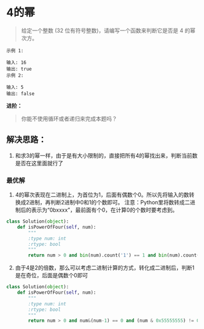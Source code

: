 # 4的幂

> 给定一个整数 (32 位有符号整数)，请编写一个函数来判断它是否是 4 的幂次方。

```
示例 1:

输入: 16
输出: true
示例 2:

输入: 5
输出: false
```

**进阶：**
> 你能不使用循环或者递归来完成本题吗？


## 解决思路：
1. 和求3的幂一样，由于是有大小限制的，直接把所有4的幂找出来，判断当前数是否在这里面就行了


### 最优解
1. 4的幂次表现在二进制上，为首位为1，后面有偶数个0。所以先将输入的数转换成2进制，再判断2进制中0和1的个数即可。
注意：Python里将数转成二进制后的表示为“0bxxxx”，最前面有个0，在计算0的个数时要考虑到。


```python
class Solution(object):
    def isPowerOfFour(self, num):
        """
        :type num: int
        :rtype: bool
        """
        return num > 0 and bin(num).count('1') == 1 and bin(num).count('0') % 2 == 1
```

2. 由于4是2的倍数，那么可以考虑二进制计算的方式，转化成二进制后，判断1是在奇位，后面是偶数个0即可
```python
class Solution(object):
    def isPowerOfFour(self, num):
        """
        :type num: int
        :rtype: bool
        """
        return num > 0 and num&(num-1) == 0 and (num & 0x55555555) != 0
```